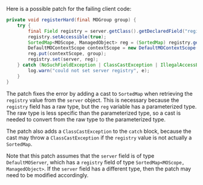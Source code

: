 Here is a possible patch for the failing client code:

```java
private void registerHard(final MOGroup group) {
    try {
        final Field registry = server.getClass().getDeclaredField("registry");
        registry.setAccessible(true);
        SortedMap<MOScope, ManagedObject> reg = (SortedMap) registry.get(server);
        DefaultMOContextScope contextScope = new DefaultMOContextScope(new OctetString(""), group.getScope());
        reg.put(contextScope, group);
        registry.set(server, reg);
    } catch (NoSuchFieldException | ClassCastException | IllegalAccessException e) {
        log.warn("could not set server registry", e);
    }
}
```

The patch fixes the error by adding a cast to `SortedMap` when retrieving the `registry` value from the `server` object. This is necessary because the `registry` field has a raw type, but the `reg` variable has a parameterized type. The raw type is less specific than the parameterized type, so a cast is needed to convert from the raw type to the parameterized type.

The patch also adds a `ClassCastException` to the `catch` block, because the cast may throw a `ClassCastException` if the `registry` value is not actually a `SortedMap`.

Note that this patch assumes that the `server` field is of type `DefaultMOServer`, which has a `registry` field of type `SortedMap<MOScope, ManagedObject>`. If the `server` field has a different type, then the patch may need to be modified accordingly.